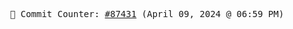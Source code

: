 <p align="center">
    <samp>
        📮 Commit Counter: <a href="https://github.com/Javascript-void0/Javascript-void0/commits/main">#87431</a> (April 09, 2024 @ 06:59 PM)
    </samp>
</p>